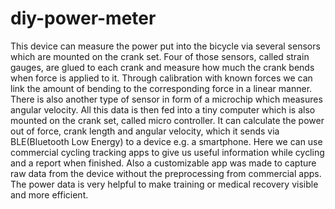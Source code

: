 # diy-power-meter
This device can measure the power put into the bicycle via several sensors which are mounted on the crank set. Four of those sensors, called strain gauges, are glued to each crank and measure how much the crank bends when force is applied to it. Through calibration with known forces we can link the amount of bending to the corresponding force in a linear manner. There is also another type of sensor in form of a microchip which measures angular velocity. All this data is then fed into a tiny computer which is also mounted on the crank set, called micro controller. It can calculate the power out of force, crank length and angular velocity, which it sends via BLE(Bluetooth Low Energy) to a device e.g. a smartphone. Here we can use commercial cycling tracking apps to give us useful information while cycling and a report when finished. Also a customizable app was made to capture raw data from the device without the preprocessing from commercial apps.  The power data is very helpful to make training or medical recovery visible and more efficient.
